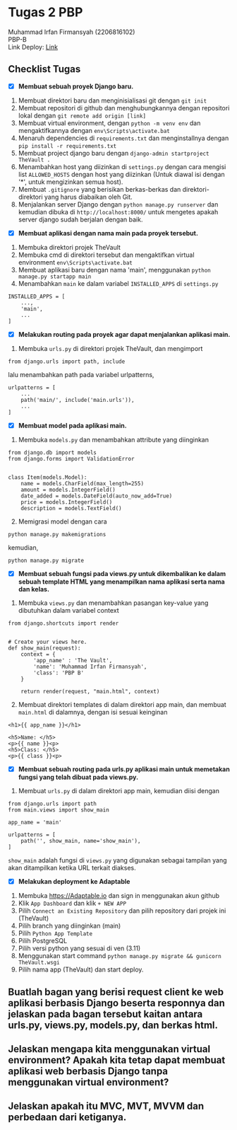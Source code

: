 # Tugas 2 PBP 
Muhammad Irfan Firmansyah (2206816102) \
PBP-B \
Link Deploy: [Link](https://thevault.adaptable.app/main)

## Checklist Tugas
- [x] **Membuat sebuah proyek Django baru.**
1. Membuat direktori baru dan menginisialisasi git dengan `git init`
2. Membuat repositori di github dan menghubungkannya dengan repositori lokal dengan `git remote add origin [link]`
3. Membuat virtual environment, dengan ```python -m venv env``` dan mengaktifkannya dengan  `env\Scripts\activate.bat`
4. Menaruh dependencies di `requirements.txt` dan menginstallnya dengan `pip install -r requirements.txt`
5. Membuat project django baru dengan `django-admin startproject TheVault .`
6. Menambahkan host yang diizinkan di `settings.py` dengan cara mengisi list `ALLOWED_HOSTS` dengan host yang diizinkan (Untuk diawal isi dengan '*', untuk mengizinkan semua host).
7. Membuat `.gitignore` yang berisikan berkas-berkas dan direktori-direktori yang harus diabaikan oleh Git.
8. Menjalankan server Django dengan `python manage.py runserver` dan kemudian dibuka di `http://localhost:8000/` untuk mengetes apakah server django sudah berjalan dengan baik.
- [x] **Membuat aplikasi dengan nama main pada proyek tersebut.**
1. Membuka direktori projek TheVault
2. Membuka cmd di direktori tersebut dan mengaktifkan virtual environment `env\Scripts\activate.bat`
3. Membuat aplikasi baru dengan nama 'main', menggunakan `python manage.py startapp main`
4. Menambahkan `main` ke dalam variabel `INSTALLED_APPS` di `settings.py`
```
INSTALLED_APPS = [
    ...,
    'main',
    ...
]
```
- [x] **Melakukan routing pada proyek agar dapat menjalankan aplikasi main.**
1. Membuka `urls.py` di direktori projek TheVault, dan mengimport
```
from django.urls import path, include
```
lalu menambahkan path pada variabel urlpatterns,
```
urlpatterns = [
    ...
    path('main/', include('main.urls')),
    ...
]
```
- [x] **Membuat model pada aplikasi main.**
1. Membuka `models.py` dan menambahkan attribute yang diinginkan
```
from django.db import models
from django.forms import ValidationError


class Item(models.Model):
    name = models.CharField(max_length=255)
    amount = models.IntegerField()
    date_added = models.DateField(auto_now_add=True)
    price = models.IntegerField()
    description = models.TextField()
```
2. Memigrasi model dengan cara
```
python manage.py makemigrations
```
kemudian, 
```
python manage.py migrate
```
- [x] **Membuat sebuah fungsi pada views.py untuk dikembalikan ke dalam sebuah template HTML yang menampilkan nama aplikasi serta nama dan kelas.**
1. Membuka `views.py` dan menambahkan pasangan key-value yang dibutuhkan dalam variabel context
```
from django.shortcuts import render


# Create your views here.
def show_main(request):
    context = {
        'app_name' : 'The Vault',
        'name': 'Muhammad Irfan Firmansyah',
        'class': 'PBP B'
    }

    return render(request, "main.html", context)
```
2. Membuat direktori templates di dalam direktori app main, dan membuat `main.html` di dalamnya, dengan isi sesuai keinginan
```
<h1>{{ app_name }}</h1>

<h5>Name: </h5>
<p>{{ name }}<p>
<h5>Class: </h5>
<p>{{ class }}<p>
```
- [x] **Membuat sebuah routing pada urls.py aplikasi main untuk memetakan fungsi yang telah dibuat pada views.py.**
1. Membuat `urls.py` di dalam direktori app main, kemudian diisi dengan
```
from django.urls import path
from main.views import show_main

app_name = 'main'

urlpatterns = [
    path('', show_main, name='show_main'),
]
```
`show_main` adalah fungsi di `views.py` yang digunakan sebagai tampilan yang akan ditampilkan ketika URL terkait diakses.
- [x] **Melakukan deployment ke Adaptable**
1. Membuka https://Adaptable.io dan sign in menggunakan akun github
2. Klik `App Dashboard` dan klik `+ NEW APP`
3. Pilih `Connect an Existing Repository` dan pilih repository dari projek ini (TheVault)
4. Pilih branch yang diinginkan (main)
5. Pilih `Python App Template`
6. Pilih PostgreSQL
7. Pilih versi python yang sesuai di ven (3.11)
8. Menggunakan start command `python manage.py migrate && gunicorn TheVault.wsgi`
9. Pilih nama app (TheVault) dan start deploy.

## Buatlah bagan yang berisi request client ke web aplikasi berbasis Django beserta responnya dan jelaskan pada bagan tersebut kaitan antara urls.py, views.py, models.py, dan berkas html.
## Jelaskan mengapa kita menggunakan virtual environment? Apakah kita tetap dapat membuat aplikasi web berbasis Django tanpa menggunakan virtual environment?
## Jelaskan apakah itu MVC, MVT, MVVM dan perbedaan dari ketiganya.
